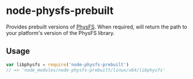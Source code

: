 # node-physfs-prebuilt

Provides prebuilt versions of [PhysFS](http://icculus.org/physfs/). When required, will return the path to your platform's version of the PhysFS library.

## Usage

``` javascript
var libphysfs = require('node-physfs-prebuilt')
// => 'node_modules/node-physfs-prebuilt/linux/x64/libphysfs'
